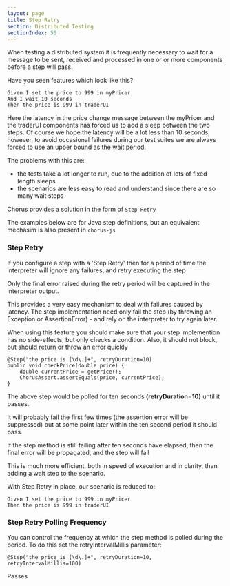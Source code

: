 ```yaml
---
layout: page
title: Step Retry
section: Distributed Testing
sectionIndex: 50
---
```


When testing a distributed system it is frequently necessary to wait for a message to be sent, received and processed in one or or more components before a step will pass.

Have you seen features which look like this?

    Given I set the price to 999 in myPricer
    And I wait 10 seconds
    Then the price is 999 in traderUI

Here the latency in the price change message between the myPricer and the traderUI components has forced us to add a sleep between
the two steps. Of course we hope the latency will be a lot less than 10 seconds, however, to avoid occasional failures during
our test suites we are always forced to use an upper bound as the wait period.
                           
The problems with this are:

- the tests take a lot longer to run, due to the addition of lots of fixed length sleeps
- the scenarios are less easy to read and understand since there are so many wait steps

Chorus provides a solution in the form of `Step Retry`

The examples below are for Java step definitions, but an equivalent mechasim is also present in `chorus-js` 

### Step Retry

If you configure a step with a 'Step Retry' then for a period of time the interpreter will ignore any failures, and retry executing the step

Only the final error raised during the retry period will be captured in the interpreter output.

This provides a very easy mechanism to deal with failures caused by latency.
The step implementation need only fail the step (by throwing an Exception or AssertionError) - and rely on the interpreter to try again later.

When using this feature you should make sure that your step implemention has no side-effects, but only checks a condition.
Also, it should not block, but should return or throw an error quickly

    @Step("the price is [\d\.]+", retryDuration=10)
    public void checkPrice(double price) {
        double currentPrice = getPrice();
        ChorusAssert.assertEquals(price, currentPrice);
    }

The above step would be polled for ten seconds **(retryDuration=10)** until it passes.

It will probably fail the first few times (the assertion error will be suppressed) but at some point later within the ten second period it should pass.

If the step method is still failing after ten seconds have elapsed, then the final error will be propagated, and the step will fail

This is much more efficient, both in speed of execution and in clarity, than adding a wait step to the scenario.

With Step Retry in place, our scenario is reduced to:

    Given I set the price to 999 in myPricer
    Then the price is 999 in traderUI
       
    
### Step Retry Polling Frequency

You can control the frequency at which the step method is polled during the period. 
To do this set the retryIntervalMillis parameter:

    @Step("the price is [\d\.]+", retryDuration=10, retryIntervalMillis=100)






Passes